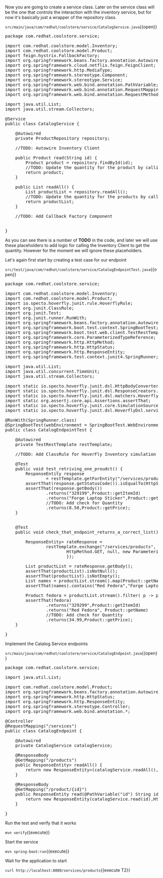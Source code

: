 
Now you are going to create a service class. Later on the service class will be the one that controls the interaction with the inventory service, but for now it's basically just a wrapper of the repository class. 

``src/main/java/com/redhat/coolstore/service/CatalogService.java``{{open}}
<pre class="file" data-filename="src/main/java/com/redhat/coolstore/service/CatalogService.java" data-target="replace">
package com.redhat.coolstore.service;

import com.redhat.coolstore.model.Inventory;
import com.redhat.coolstore.model.Product;
import feign.hystrix.FallbackFactory;
import org.springframework.beans.factory.annotation.Autowired;
import org.springframework.cloud.netflix.feign.FeignClient;
import org.springframework.http.MediaType;
import org.springframework.stereotype.Component;
import org.springframework.stereotype.Service;
import org.springframework.web.bind.annotation.PathVariable;
import org.springframework.web.bind.annotation.RequestMapping;
import org.springframework.web.bind.annotation.RequestMethod;

import java.util.List;
import java.util.stream.Collectors;

@Service
public class CatalogService {

    @Autowired
    private ProductRepository repository;

    //TODO: Autowire Inventory Client

    public Product read(String id) {
        Product product = repository.findById(id);
        //TODO: Update the quantity for the product by calling the Inventory service
        return product;
    }

    public List<Product> readAll() {
        List<Product> productList = repository.readAll();
        //TODO: Update the quantity for the products by calling the Inventory service
        return productList; 
    }

    //TODO: Add Callback Factory Component


}
</pre>

As you can see there is a number of **TODO** in the code, and later we will use these placeholders to add logic for calling the Inventory Client to get the quantity. However for the moment we will ignore these placeholders. 

Let's again first start by creating a test case for our endpoint


``src/test/java/com/redhat/coolstore/service/CatalogEndpointTest.java``{{open}}


<pre class="file" data-filename="src/test/java/com/redhat/coolstore/service/CatalogEndpointTest.java" data-target="replace">
package com.redhat.coolstore.service;

import com.redhat.coolstore.model.Inventory;
import com.redhat.coolstore.model.Product;
import io.specto.hoverfly.junit.rule.HoverflyRule;
import org.junit.ClassRule;
import org.junit.Test;
import org.junit.runner.RunWith;
import org.springframework.beans.factory.annotation.Autowired;
import org.springframework.boot.test.context.SpringBootTest;
import org.springframework.boot.test.web.client.TestRestTemplate;
import org.springframework.core.ParameterizedTypeReference;
import org.springframework.http.HttpMethod;
import org.springframework.http.HttpStatus;
import org.springframework.http.ResponseEntity;
import org.springframework.test.context.junit4.SpringRunner;

import java.util.List;
import java.util.concurrent.TimeUnit;
import java.util.stream.Collectors;

import static io.specto.hoverfly.junit.dsl.HttpBodyConverter.json;
import static io.specto.hoverfly.junit.dsl.ResponseCreators.success;
import static io.specto.hoverfly.junit.dsl.matchers.HoverflyMatchers.startsWith;
import static org.assertj.core.api.Assertions.assertThat;
import static io.specto.hoverfly.junit.core.SimulationSource.dsl;
import static io.specto.hoverfly.junit.dsl.HoverflyDsl.service;

@RunWith(SpringRunner.class)
@SpringBootTest(webEnvironment = SpringBootTest.WebEnvironment.RANDOM_PORT)
public class CatalogEndpointTest {

    @Autowired
    private TestRestTemplate restTemplate;

    //TODO: Add ClassRule for HoverFly Inventory simulation

    @Test
    public void test_retriving_one_proudct() {
        ResponseEntity<Product> response
                = restTemplate.getForEntity("/services/product/329199", Product.class);
        assertThat(response.getStatusCode()).isEqualTo(HttpStatus.OK);
        assertThat(response.getBody())
                .returns("329199",Product::getItemId)
                .returns("Forge Laptop Sticker",Product::getName)
                //TODO: Add check for Quantity
                .returns(8.50,Product::getPrice);
    }


    @Test
    public void check_that_endpoint_returns_a_correct_list() {

        ResponseEntity<List<Product>> rateResponse =
                restTemplate.exchange("/services/products",
                        HttpMethod.GET, null, new ParameterizedTypeReference<List<Product>>() {
                        });

        List<Product> productList = rateResponse.getBody();
        assertThat(productList).isNotNull();
        assertThat(productList).isNotEmpty();
        List<String> names = productList.stream().map(Product::getName).collect(Collectors.toList());
        assertThat(names).contains("Red Fedora","Forge Laptop Sticker","Oculus Rift");

        Product fedora = productList.stream().filter( p -> p.getItemId().equals("329299")).findAny().get();
        assertThat(fedora)
                .returns("329299",Product::getItemId)
                .returns("Red Fedora", Product::getName)
                //TODO: Add check for Quantity
                .returns(34.99,Product::getPrice);
    }

}
</pre>

Implement the Catalog Service endpoints

``src/main/java/com/redhat/coolstore/service/CatalogEndpoint.java``{{open}}

<pre class="file" data-filename="src/main/java/com/redhat/coolstore/service/CatalogEndpoint.java" data-target="replace">
package com.redhat.coolstore.service;

import java.util.List;

import com.redhat.coolstore.model.Product;
import org.springframework.beans.factory.annotation.Autowired;
import org.springframework.http.HttpStatus;
import org.springframework.http.ResponseEntity;
import org.springframework.stereotype.Controller;
import org.springframework.web.bind.annotation.*;

@Controller
@RequestMapping("/services")
public class CatalogEndpoint {

    @Autowired
    private CatalogService catalogService;

    @ResponseBody
    @GetMapping("/products")
    public ResponseEntity<List<Product>> readAll() {
        return new ResponseEntity<List<Product>>(catalogService.readAll(),HttpStatus.OK);
    }

    @ResponseBody
    @GetMapping("/product/{id}")
    public ResponseEntity<Product> read(@PathVariable("id") String id) {
        return new ResponseEntity<Product>(catalogService.read(id),HttpStatus.OK);
    }

}
</pre>


Run the test and verify that it works

``mvn verify``{{execute}}

Start the service

``mvn spring-boot:run``{{execute}}

Wait for the application to start

``curl http://localhost:8080/services/products``{{execute T2}}





